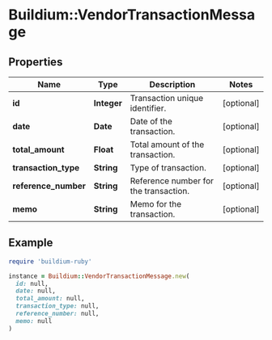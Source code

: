 # Buildium::VendorTransactionMessage

## Properties

| Name | Type | Description | Notes |
| ---- | ---- | ----------- | ----- |
| **id** | **Integer** | Transaction unique identifier. | [optional] |
| **date** | **Date** | Date of the transaction. | [optional] |
| **total_amount** | **Float** | Total amount of the transaction. | [optional] |
| **transaction_type** | **String** | Type of transaction. | [optional] |
| **reference_number** | **String** | Reference number for the transaction. | [optional] |
| **memo** | **String** | Memo for the transaction. | [optional] |

## Example

```ruby
require 'buildium-ruby'

instance = Buildium::VendorTransactionMessage.new(
  id: null,
  date: null,
  total_amount: null,
  transaction_type: null,
  reference_number: null,
  memo: null
)
```

